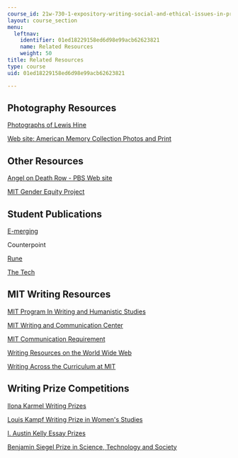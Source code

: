 ```yaml
---
course_id: 21w-730-1-expository-writing-social-and-ethical-issues-in-print-photography-and-film-fall-2005
layout: course_section
menu:
  leftnav:
    identifier: 01ed18229158ed6d98e99acb62623821
    name: Related Resources
    weight: 50
title: Related Resources
type: course
uid: 01ed18229158ed6d98e99acb62623821

---
```


Photography Resources
---------------------

[Photographs of Lewis Hine](http://www.historyplace.com/unitedstates/childlabor/)

[Web site: American Memory Collection Photos and Print](https://www.loc.gov/collections/)

Other Resources
---------------

[Angel on Death Row - PBS Web site](http://www.pbs.org/wgbh/pages/frontline/angel/)

[MIT Gender Equity Project](http://diversity.mit.edu/status-undergrad-women/)

Student Publications
--------------------

[E-merging](http://web.mit.edu/emerging/)

Counterpoint

[Rune](http://web.mit.edu/rune/www/)

[The Tech](http://www-tech.mit.edu/)

MIT Writing Resources
---------------------

[MIT Program In Writing and Humanistic Studies](http://web.mit.edu/humanistic/www/)

[MIT Writing and Communication Center](http://cmsw.mit.edu/writing-and-communication-center/)

[MIT Communication Requirement](http://web.mit.edu/commreq/index.html)

[Writing Resources on the World Wide Web](http://web.mit.edu/uaa/www/writing/links/)

[Writing Across the Curriculum at MIT](http://web.mit.edu/wac/writing/index.html)

Writing Prize Competitions
--------------------------

[Ilona Karmel Writing Prizes](http://cmsw.mit.edu/publications/ilona-karmel-writing-prizes/)

[Louis Kampf Writing Prize in Women's Studies](http://web.mit.edu/wgs/prize/)

[I. Austin Kelly Essay Prizes](http://web.mit.edu/kdfund/essay/index.html)

[Benjamin Siegel Prize in Science, Technology and Society](http://sts-program.mit.edu/benjamin-siegel-writing-prize/)